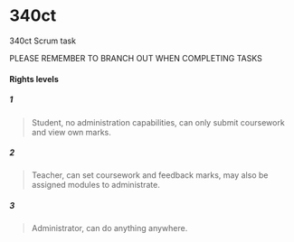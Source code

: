 # 340ct
340ct Scrum task

PLEASE REMEMBER TO BRANCH OUT WHEN COMPLETING TASKS

#### Rights levels

##### 1
> Student, no administration capabilities, can only submit coursework and view own marks.

##### 2
> Teacher, can set coursework and feedback marks, may also be assigned modules to administrate.

##### 3
> Administrator, can do anything anywhere.

